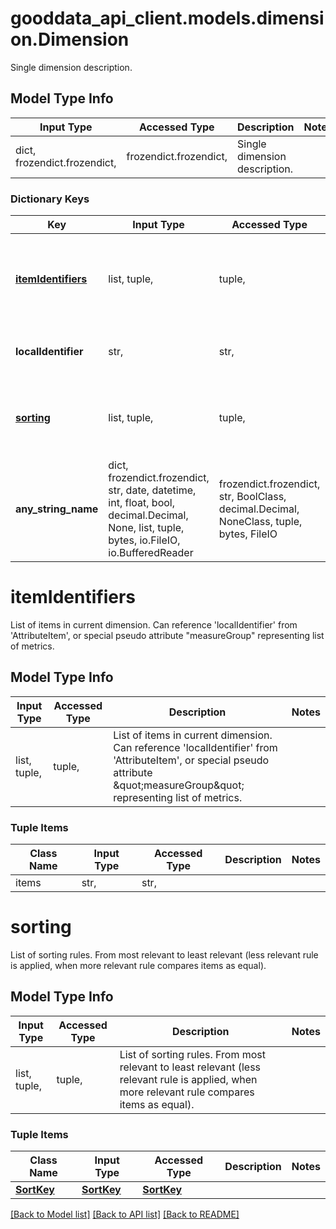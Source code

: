 # gooddata_api_client.models.dimension.Dimension

Single dimension description.

## Model Type Info
Input Type | Accessed Type | Description | Notes
------------ | ------------- | ------------- | -------------
dict, frozendict.frozendict,  | frozendict.frozendict,  | Single dimension description. | 

### Dictionary Keys
Key | Input Type | Accessed Type | Description | Notes
------------ | ------------- | ------------- | ------------- | -------------
**[itemIdentifiers](#itemIdentifiers)** | list, tuple,  | tuple,  | List of items in current dimension. Can reference &#x27;localIdentifier&#x27; from &#x27;AttributeItem&#x27;, or special pseudo attribute \&quot;measureGroup\&quot; representing list of metrics. | 
**localIdentifier** | str,  | str,  | Dimension identification within requests. Other entities can reference this dimension by this value. | [optional] 
**[sorting](#sorting)** | list, tuple,  | tuple,  | List of sorting rules. From most relevant to least relevant (less relevant rule is applied, when more relevant rule compares items as equal). | [optional] 
**any_string_name** | dict, frozendict.frozendict, str, date, datetime, int, float, bool, decimal.Decimal, None, list, tuple, bytes, io.FileIO, io.BufferedReader | frozendict.frozendict, str, BoolClass, decimal.Decimal, NoneClass, tuple, bytes, FileIO | any string name can be used but the value must be the correct type | [optional]

# itemIdentifiers

List of items in current dimension. Can reference 'localIdentifier' from 'AttributeItem', or special pseudo attribute \"measureGroup\" representing list of metrics.

## Model Type Info
Input Type | Accessed Type | Description | Notes
------------ | ------------- | ------------- | -------------
list, tuple,  | tuple,  | List of items in current dimension. Can reference &#x27;localIdentifier&#x27; from &#x27;AttributeItem&#x27;, or special pseudo attribute \&quot;measureGroup\&quot; representing list of metrics. | 

### Tuple Items
Class Name | Input Type | Accessed Type | Description | Notes
------------- | ------------- | ------------- | ------------- | -------------
items | str,  | str,  |  | 

# sorting

List of sorting rules. From most relevant to least relevant (less relevant rule is applied, when more relevant rule compares items as equal).

## Model Type Info
Input Type | Accessed Type | Description | Notes
------------ | ------------- | ------------- | -------------
list, tuple,  | tuple,  | List of sorting rules. From most relevant to least relevant (less relevant rule is applied, when more relevant rule compares items as equal). | 

### Tuple Items
Class Name | Input Type | Accessed Type | Description | Notes
------------- | ------------- | ------------- | ------------- | -------------
[**SortKey**](SortKey.md) | [**SortKey**](SortKey.md) | [**SortKey**](SortKey.md) |  | 

[[Back to Model list]](../../README.md#documentation-for-models) [[Back to API list]](../../README.md#documentation-for-api-endpoints) [[Back to README]](../../README.md)
